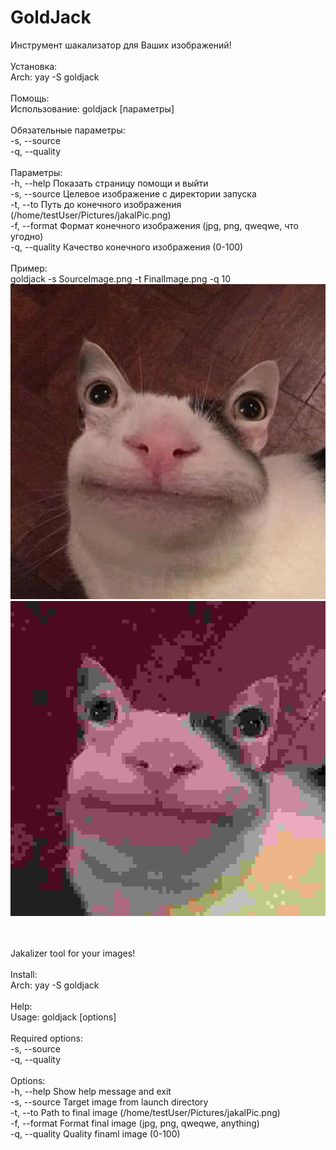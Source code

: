 # GoldJack
Инструмент шакализатор для Ваших изображений!
<br/>
<br/>Установка:
<br/>Arch: yay -S goldjack
<br/>
<br/>Помощь:
<br/>Использование: goldjack [параметры]
<br/>
<br/>Обязательные параметры:
<br/>  -s, --source
<br/>  -q, --quality
<br/>
<br/>Параметры:
<br/>  -h, --help             Показать страницу помощи и выйти
<br/>  -s, --source           Целевое изображение с директории запуска
<br/>  -t, --to               Путь до конечного изображения (/home/testUser/Pictures/jakalPic.png)
<br/>  -f, --format           Формат конечного изображения (jpg, png, qweqwe, что угодно)
<br/>  -q, --quality          Качество конeчного изображения (0-100)
<br/>
<br/>Пример: 
<br/>goldjack -s SourceImage.png -t FinalImage.png -q 10
<br>![alt text](https://github.com/F48D1/goldjack/blob/main/images/SourceImage.png)
<br>![alt text](https://github.com/F48D1/goldjack/blob/main/images/FinalImage.png)



<br/>
<br/>Jakalizer tool for your images!
<br/>
<br/>Install:
<br/>Arch: yay -S goldjack
<br/>
<br/>Help:
<br/>Usage: goldjack [options]
<br/>
<br/>Required options:
<br/>  -s, --source
<br/>  -q, --quality
<br/>
<br/>Options:
<br/>  -h, --help             Show help message and exit
<br/>  -s, --source           Target image from launch directory
<br/>  -t, --to               Path to final image (/home/testUser/Pictures/jakalPic.png)
<br/>  -f, --format           Format final image (jpg, png, qweqwe, anything)
<br/>  -q, --quality          Quality finaml image (0-100)

